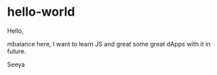 # hello-world

Hello,

mbalance here, I want to learn JS and great some great dApps with it in future.

Seeya
